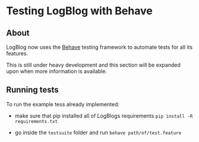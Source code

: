 # Testing LogBlog with Behave

## About

LogBlog now uses the [Behave](https://behave.readthedocs.io/en/stable/) testing framework to automate tests for all its features.

This is still under heavy development and this section will be expanded upon when more information is available.

## Running tests

To run the example tess already implemented:

- make sure that pip installed all of LogBlogs requirements `pip install -R requirements.txt`

- go inside the `testsuite` folder and run `behave path/of/test.feature`